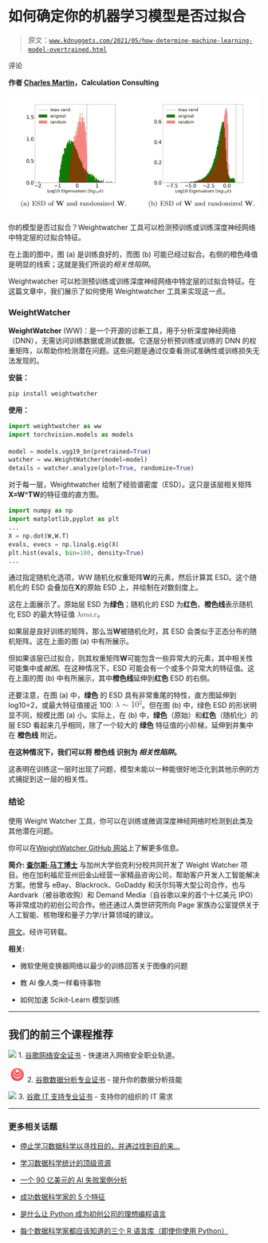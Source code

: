 # 如何确定你的机器学习模型是否过拟合

> 原文：[`www.kdnuggets.com/2021/05/how-determine-machine-learning-model-overtrained.html`](https://www.kdnuggets.com/2021/05/how-determine-machine-learning-model-overtrained.html)

评论

**作者 [Charles Martin](http://linkedin.com/in/charlesmartin14)，Calculation Consulting**

![图片](img/1787251901052638395b820406593fd6.png)

你的模型是否过拟合？Weightwatcher 工具可以检测预训练或训练深度神经网络中特定层的过拟合特征。

在上面的图中，图 (a) 是训练良好的，而图 (b) 可能已经过拟合。右侧的橙色峰值是明显的线索；这就是我们所说的*相关性陷阱*。

Weightwatcher 可以检测预训练或训练深度神经网络中特定层的过拟合特征。在这篇文章中，我们展示了如何使用 Weightwatcher 工具来实现这一点。

### WeightWatcher

**WeightWatcher** (WW)：是一个开源的诊断工具，用于分析深度神经网络（DNN），无需访问训练数据或测试数据。它逐层分析预训练或训练的 DNN 的权重矩阵，以帮助你检测潜在问题。这些问题是通过仅查看测试准确性或训练损失无法发现的。

**安装：**

```py
pip install weightwatcher
```

**使用：**

```py
import weightwatcher as ww
import torchvision.models as models

model = models.vgg19_bn(pretrained=True)
watcher = ww.WeightWatcher(model=model)
details = watcher.analyze(plot=True, randomize=True)
```

对于每一层，Weightwatcher 绘制了经验谱密度（ESD）。这只是该层相关矩阵**X=W^TW**的特征值的直方图。

```py
import numpy as np
import matplotlib,pyplot as plt
...
X = np.dot(W,W.T)
evals, evecs = np.linalg.eig(X(
plt.hist(evals, bin=100, density=True)
...
```

通过指定随机化选项，WW 随机化权重矩阵**W**的元素，然后计算其 ESD。这个随机化的 ESD 会叠加在**X**的原始 ESD 上，并绘制在对数刻度上。

这在上面展示了。原始层 ESD 为**绿色**；随机化的 ESD 为**红色**，**橙色线**表示随机化 ESD 的最大特征值 ![\lambda{max}](img/7c85a772530b2a81bcb7e3e51ad87fa9.png)。

如果层是良好训练的矩阵，那么当**W**被随机化时，其 ESD 会类似于正态分布的随机矩阵。这在上面的图 (a) 中有所展示。

但如果该层已过拟合，则其权重矩阵**W**可能包含一些异常大的元素，其中相关性可能集中或*被困*。在这种情况下，ESD 可能会有一个或多个异常大的特征值。这在上面的图 (b) 中有所展示，其中**橙色线**延伸到**红色** ESD 的右侧。

还要注意，在图 (a) 中，**绿色** 的 ESD 具有非常重尾的特性，直方图延伸到 log10=2，或最大特征值接近 100: ![\lambda\sim10^{2}](img/f94d58888a858e2da8fbc7a37dddd0ef.png)。但在图 (b) 中，绿色 ESD 的形状明显不同，规模比图 (a) 小。实际上，在 (b) 中，**绿色**（原始）和**红色**（随机化）的层 ESD 看起来几乎相同，除了一个较大的 **绿色** 特征值的小阶梯，延伸到并集中在 **橙色线** 附近。

**在这种情况下，我们可以将 橙色线 识别为 *相关性陷阱*。**

这表明在训练这一层时出现了问题，模型未能以一种能很好地泛化到其他示例的方式捕捉到这一层的相关性。

### 结论

使用 Weight Watcher 工具，你可以在训练或微调深度神经网络时检测到此类及其他潜在问题。

你可以在[WeightWatcher GitHub 网站](https://github.com/CalculatedContent/WeightWatcher)上了解更多信息。

**简介: [查尔斯·马丁博士](http://linkedin.com/in/charlesmartin14)** 与加州大学伯克利分校共同开发了 Weight Watcher 项目。他在加利福尼亚州旧金山经营一家精品咨询公司，帮助客户开发人工智能解决方案。他曾与 eBay、Blackrock、GoDaddy 和沃尔玛等大型公司合作，也与 Aardvark（被谷歌收购）和 Demand Media（自谷歌以来的首个十亿美元 IPO）等非常成功的初创公司合作。他还通过人类世研究所向 Page 家族办公室提供关于人工智能、核物理和量子力学/计算领域的建议。

[原文](https://calculatedcontent.com/2021/04/04/are-your-models-overtrained/)。经许可转载。

**相关:**

+   微软使用变换器网络以最少的训练回答关于图像的问题

+   教 AI 像人类一样看待事物

+   如何加速 Scikit-Learn 模型训练

* * *

## 我们的前三个课程推荐

![](img/0244c01ba9267c002ef39d4907e0b8fb.png) 1\. [谷歌网络安全证书](https://www.kdnuggets.com/google-cybersecurity) - 快速进入网络安全职业轨道。

![](img/e225c49c3c91745821c8c0368bf04711.png) 2\. [谷歌数据分析专业证书](https://www.kdnuggets.com/google-data-analytics) - 提升你的数据分析技能

![](img/0244c01ba9267c002ef39d4907e0b8fb.png) 3\. [谷歌 IT 支持专业证书](https://www.kdnuggets.com/google-itsupport) - 支持你的组织的 IT 需求

* * *

### 更多相关话题

+   [停止学习数据科学以寻找目的，并通过找到目的来…](https://www.kdnuggets.com/2021/12/stop-learning-data-science-find-purpose.html)

+   [学习数据科学统计的顶级资源](https://www.kdnuggets.com/2021/12/springboard-top-resources-learn-data-science-statistics.html)

+   [一个 90 亿美元的 AI 失败案例分析](https://www.kdnuggets.com/2021/12/9b-ai-failure-examined.html)

+   [成功数据科学家的 5 个特征](https://www.kdnuggets.com/2021/12/5-characteristics-successful-data-scientist.html)

+   [是什么让 Python 成为初创公司的理想编程语言](https://www.kdnuggets.com/2021/12/makes-python-ideal-programming-language-startups.html)

+   [每个数据科学家都应该知道的三个 R 语言库（即使你使用 Python）](https://www.kdnuggets.com/2021/12/three-r-libraries-every-data-scientist-know-even-python.html)
